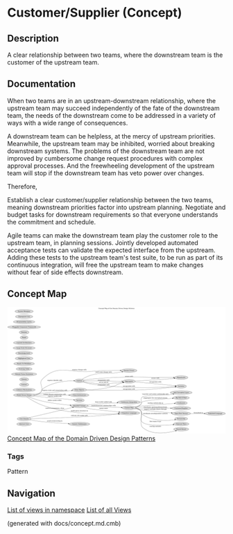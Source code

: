 # Customer/Supplier (Concept)
## Description
A clear relationship between two teams, where the downstream team is the customer
of the upstream team.

## Documentation
When two teams are in an upstream-downstream relationship, where the upstream
team may succeed independently of the fate of the downstream team, the needs of
the downstream come to be addressed in a variety of ways with a wide range of
consequences.

A downstream team can be helpless, at the mercy of upstream priorities.
Meanwhile, the upstream team may be inhibited, worried about breaking
downstream systems.
The problems of the downstream team are not improved by cumbersome change
request procedures with complex approval processes. And the freewheeling
development of the upstream team will stop if the downstream team has veto
power over changes.

Therefore,

Establish a clear customer/supplier relationship between the two teams, meaning
downstream priorities factor into upstream planning. Negotiate and budget tasks
for downstream requirements so that everyone understands the commitment and
schedule.

Agile teams can make the downstream team play the customer role to the upstream
team, in planning sessions. Jointly developed automated acceptance tests can
validate the expected interface from the upstream. Adding these tests to the
upstream team's test suite, to be run as part of its continuous integration,
will free the upstream team to make changes without fear of side effects
downstream.

## Concept Map
![Concept Map of the Domain Driven Design Patterns](../ddd/concept-view.png)
[Concept Map of the Domain Driven Design Patterns](../ddd/concept-view.md)

### Tags
Pattern


## Navigation
[List of views in namespace](./views-in-namespace.md)
[List of all Views](../views.md)

(generated with docs/concept.md.cmb)
